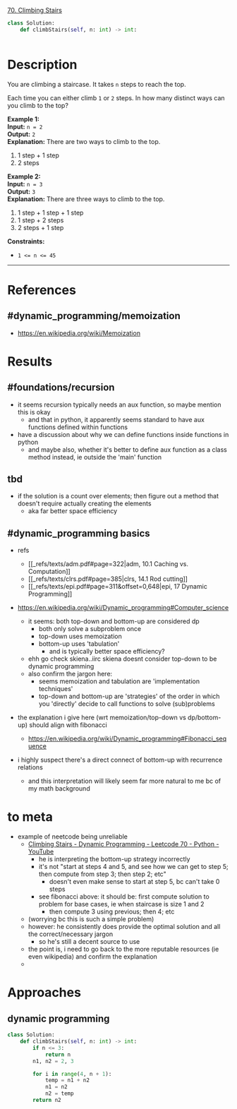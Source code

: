 [70. Climbing Stairs](https://leetcode.com/problems/climbing-stairs/)

```python
class Solution:
    def climbStairs(self, n: int) -> int:
        
```

# Description

You are climbing a staircase. It takes `n` steps to reach the top.

Each time you can either climb `1` or `2` steps. In how many distinct ways can you climb to the top?

**Example 1:**  
**Input:** `n = 2`  
**Output:** `2`  
**Explanation:** There are two ways to climb to the top.  
1. 1 step + 1 step
2. 2 steps

**Example 2:**  
**Input:** `n = 3`  
**Output:** `3`  
**Explanation:** There are three ways to climb to the top.  
1. 1 step + 1 step + 1 step
2. 1 step + 2 steps
3. 2 steps + 1 step

**Constraints:**
- `1 <= n <= 45`

---


# References

## #dynamic_programming/memoization

- https://en.wikipedia.org/wiki/Memoization



# Results

## #foundations/recursion

- it seems recursion typically needs an aux function, so maybe mention this is okay
	- and that in python, it apparently seems standard to have aux functions defined within functions
- have a discussion about why we can define functions inside functions in python
	- and maybe also, whether it's better to define aux function as a class method instead, ie outside the 'main' function




## tbd
- if the solution is a count over elements; then figure out a method that doesn't require actually creating the elements
	- aka far better space efficiency



## #dynamic_programming basics

- refs
	- [[_refs/texts/adm.pdf#page=322|adm, 10.1 Caching vs. Computation]]
	- [[_refs/texts/clrs.pdf#page=385|clrs, 14.1 Rod cutting]]
	- [[_refs/texts/epi.pdf#page=311&offset=0,648|epi, 17 Dynamic Programming]]


- https://en.wikipedia.org/wiki/Dynamic_programming#Computer_science
	- it seems: both top-down and bottom-up are considered dp
		- both only solve a subproblem once
		- top-down uses memoization
		- bottom-up uses 'tabulation'
			- and is typically better space efficiency?
	- ehh go check skiena..iirc skiena doesnt consider top-down to be dynamic programming
	- also confirm the jargon here:
		- seems memoization and tabulation are 'implementation techniques'
		- top-down and bottom-up are 'strategies' of the order in which you 'directly' decide to call functions to solve (sub)problems
- the explanation i give here (wrt memoization/top-down vs dp/bottom-up) should align with fibonacci
	- https://en.wikipedia.org/wiki/Dynamic_programming#Fibonacci_sequence
- i highly suspect there's a direct connect of bottom-up with recurrence relations
	- and this interpretation will likely seem far more natural to me bc of my math background



# to meta
- example of neetcode being unreliable
	- [Climbing Stairs - Dynamic Programming - Leetcode 70 - Python - YouTube](https://www.youtube.com/watch?v=Y0lT9Fck7qI&list=PLPe9IkX86X3y5m_MvtNu2ughxsvkqUNKr&index=100)
		- he is interpreting the bottom-up strategy incorrectly
		- it's not "start at steps 4 and 5, and see how we can get to step 5; then compute from step 3; then step 2; etc"
			- doesn't even make sense to start at step 5, bc can't take 0 steps
		- see fibonacci above: it should be: first compute solution to problem for base cases, ie when staircase is size 1 and 2
			- then compute 3 using previous; then 4; etc
	- (worrying bc this is such a simple problem)
	- however: he consistently does provide the optimal solution and all the correct/necessary jargon
		- so he's still a decent source to use
	- the point is, i need to go back to the more reputable resources (ie even wikipedia) and confirm the explanation
	- 



# Approaches


## dynamic programming

```python
class Solution:
    def climbStairs(self, n: int) -> int:
        if n <= 3:
            return n
        n1, n2 = 2, 3

        for i in range(4, n + 1):
            temp = n1 + n2
            n1 = n2
            n2 = temp
        return n2

```